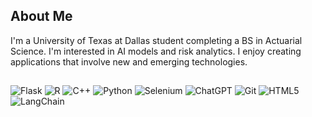 ## About Me
I'm a University of Texas at Dallas student completing a BS in Actuarial Science.
I'm interested in AI models and risk analytics. 
I enjoy creating applications that involve new and emerging technologies.

## 
![Flask](![Flask](https://img.shields.io/badge/flask-%23000.svg?style=for-the-badge&logo=flask&logoColor=white)) ![R](<img src="https://img.shields.io/badge/r-%23276DC3.svg?&style=for-the-badge&logo=r&logoColor=white"/>) ![C++](<img src="https://img.shields.io/badge/c++%20-%2300599C.svg?&style=for-the-badge&logo=c%2B%2B&ogoColor=white"/>) ![Python](<img src="https://img.shields.io/badge/python%20-%2314354C.svg?&style=for-the-badge&logo=python&logoColor=white"/>) ![Selenium](![Selenium](https://img.shields.io/badge/-selenium-%43B02A?style=for-the-badge&logo=selenium&logoColor=white)) ![ChatGPT](https://img.shields.io/badge/chatGPT-74aa9c?style=for-the-badge&logo=openai&logoColor=white) ![Git](https://img.shields.io/badge/git-%23F05033.svg?style=for-the-badge&logo=git&logoColor=white) ![HTML5](<img src="https://img.shields.io/badge/html5%20-%23E34F26.svg?&style=for-the-badge&logo=html5&logoColor=white"/>) ![LangChain](https://img.shields.io/badge/langChain-Code?style=for-the-badge&logo=langchain&logoColor=black&color=F1C232)


